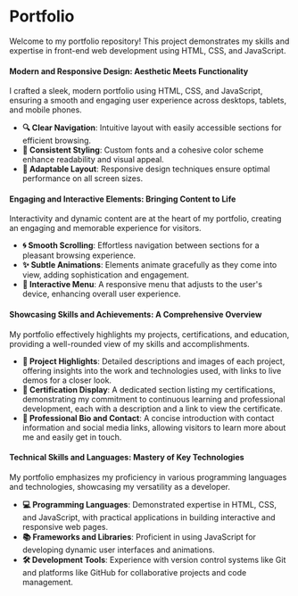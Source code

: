 # Portfolio

Welcome to my portfolio repository! This project demonstrates my skills and expertise in front-end web development using HTML, CSS, and JavaScript.

#### Modern and Responsive Design: Aesthetic Meets Functionality
I crafted a sleek, modern portfolio using HTML, CSS, and JavaScript, ensuring a smooth and engaging user experience across desktops, tablets, and mobile phones.

- **🔍 Clear Navigation**: Intuitive layout with easily accessible sections for efficient browsing.
- **🎨 Consistent Styling**: Custom fonts and a cohesive color scheme enhance readability and visual appeal.
- **📱 Adaptable Layout**: Responsive design techniques ensure optimal performance on all screen sizes.

#### Engaging and Interactive Elements: Bringing Content to Life
Interactivity and dynamic content are at the heart of my portfolio, creating an engaging and memorable experience for visitors.

- **🌀 Smooth Scrolling**: Effortless navigation between sections for a pleasant browsing experience.
- **✨ Subtle Animations**: Elements animate gracefully as they come into view, adding sophistication and engagement.
- **🍔 Interactive Menu**: A responsive menu that adjusts to the user's device, enhancing overall user experience.

#### Showcasing Skills and Achievements: A Comprehensive Overview
My portfolio effectively highlights my projects, certifications, and education, providing a well-rounded view of my skills and accomplishments.

- **📁 Project Highlights**: Detailed descriptions and images of each project, offering insights into the work and technologies used, with links to live demos for a closer look.
- **📜 Certification Display**: A dedicated section listing my certifications, demonstrating my commitment to continuous learning and professional development, each with a description and a link to view the certificate.
- **👤 Professional Bio and Contact**: A concise introduction with contact information and social media links, allowing visitors to learn more about me and easily get in touch.

#### Technical Skills and Languages: Mastery of Key Technologies
My portfolio emphasizes my proficiency in various programming languages and technologies, showcasing my versatility as a developer.

- **💻 Programming Languages**: Demonstrated expertise in HTML, CSS, and JavaScript, with practical applications in building interactive and responsive web pages.
- **📚 Frameworks and Libraries**: Proficient in using JavaScript for developing dynamic user interfaces and animations.
- **🛠️ Development Tools**: Experience with version control systems like Git and platforms like GitHub for collaborative projects and code management.

